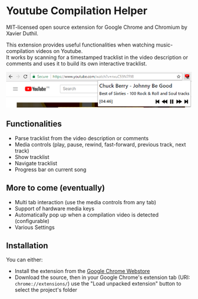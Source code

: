 # Youtube Compilation Helper
MIT-licensed open source extension for Google Chrome and Chromium by Xavier Duthil.  

This extension provides useful functionalities when watching music-compilation videos on Youtube.  
It works by scanning for a timestamped tracklist in the video description or comments and uses it to build its own interactive tracklist.

![Screenshot](img/screenshot.png)

## Functionalities
- Parse tracklist from the video description or comments
- Media controls (play, pause, rewind, fast-forward, previous track, next track)
- Show tracklist
- Navigate tracklist
- Progress bar on current song

## More to come (eventually)

- Multi tab interaction (use the media controls from any tab)
- Support of hardware media keys
- Automatically pop up when a compilation video is detected (configurable)
- Various Settings

## Installation
You can either:
- Install the extension from the [Google Chrome Webstore](https://chrome.google.com/webstore/detail/youtube-compilation-helpe/acdincmjdbdcndnidcmajippglnbplhk/related?hl=fr)
- Download the source, then in your Google Chrome's extension tab (URI: `chrome://extensions/`) use the "Load unpacked extension" button to select the project's folder
